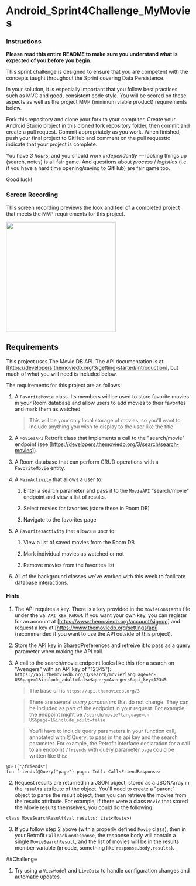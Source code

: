 # Android_Sprint4Challenge_MyMovies

### Instructions

**Please read this entire README to make sure you understand what is expected of you before you begin.**

This sprint challenge is designed to ensure that you are competent with the concepts taught throughout the Sprint covering Data Persistence.

In your solution, it is especially important that you follow best practices such as MVC and good, consistent code style. You will be scored on these aspects as well as the project MVP (minimum viable product) requirements below.

Fork this repository and clone your fork to your computer. Create your Android Studio project in this cloned fork repository folder, then commit and create a pull request. Commit appropriately as you work. When finished, push your final project to GitHub and comment on the pull requestto indicate that your project is complete.

You have *3 hours*, and you should work *independently* — looking things up (search, notes) is all fair game. And questions about *process* / *logistics* (i.e. if you have a hard time opening/saving to GitHub) are fair game too.

Good luck!

### Screen Recording

This screen recording previews the look and feel of a completed project that meets the MVP requirements for this project.

<img src="./myMoviesDemo_shorter.webm" width="300">

## Requirements

This project uses The Movie DB API. The API documentation is at [https://developers.themoviedb.org/3/getting-started/introduction], but much of what you will need is included below.

The requirements for this project are as follows:

1. A `FavoriteMovie` class. Its members will be used to store favorite movies in your Room database and allow users to add movies to their favorites and mark them as watched.

   > This will be your only local storage of movies, so you'll want to include anything you wish to  display to the user like the title

2. A `MoviesAPI` Retrofit class that implements a call to the "search/movie" endpoint (see [https://developers.themoviedb.org/3/search/search-movies]).

3. A Room database that can perform CRUD operations with a `FavoriteMovie` entity.

4. A `MainActivity` that allows a user to:

   1. Enter a search parameter and pass it to the `MovieAPI` "search/movie" endpoint and view a list of results.

   2. Select movies for favorites (store these in Room DB)

   3. Navigate to the favorites page

5. A `FavoritesActivity` that allows a user to:

   1. View a list of saved movies from the Room DB

   2. Mark individual movies as watched or not

   3. Remove movies from the favorites list

6. All of the background classes we've worked with this week to facilitate database interactions. 

#### Hints
1. The API requires a key. There is a key provided in the `MovieConstants` file under the val `API_KEY_PARAM`. If you want your own key, you can register for an account at [https://www.themoviedb.org/account/signup] and request a key at [https://www.themoviedb.org/settings/api] (recommended if you want to use the API outside of this project).

2. Store the API key in SharedPreferences and retreive it to pass as a query parameter when making the API call.

3. A call to the search/movie endpoint looks like this (for a search on "Avengers" with an API key of "12345"): `https://api.themoviedb.org/3/search/movie?language=en-US&page=1&include_adult=false&query=Avengers&api_key=12345`

      > The base url is `https://api.themoviedb.org/3`

      > There are several *query parameters* that do not change. They can be included as part of the endpoint in your request. For example, the endpoint might be `/search/movie?language=en-US&page=1&include_adult=false`

      > You'll have to include query parameters in your function call, annotated with @Query, to pass in the api key and the search parameter. For example, the Retrofit interface declaration for a call to an endpoint `/friends` with query parameter `page` could be written like this:

```
@GET("/friends")
fun friends(@Query("page") page: Int): Call<FriendResponse>
```

2. Request results are returned in a JSON object, stored as a JSONArray in the `results` attribute of the object. You'll need to create a "parent" object to parse the result object, then you can retrieve the movies from the results attribute. For example, if there were a class `Movie` that stored the Movie results themselves, you could do the following:

```
class MoveSearchResult(val results: List<Movie>)
```

3. If you follow step 2 above (with a properly defined `Movie` class), then in your Retrofit `Callback` `onResponse`, the response body will contain a single `MovieSearchResult`, and the list of movies will be in the results member variable (in code, something like `response.body.results`).

##Challenge
1. Try using a `ViewModel` and `LiveData` to handle configuration changes and automatic updates.